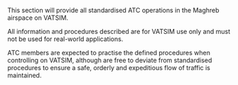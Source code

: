 This section will provide all standardised ATC operations in the Maghreb airspace on VATSIM.

All information and procedures described are for VATSIM use only and must not be used for real-world applications.

ATC members are expected to practise the defined procedures when controlling on VATSIM, although are free to deviate from standardised procedures to ensure a safe, orderly and expeditious flow of traffic is maintained.